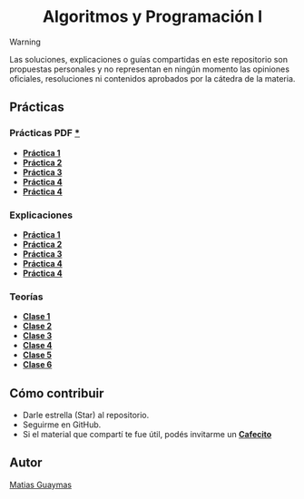 <h1 align="center"> Algoritmos y Programación I </h1>

> [!WARNING]
> Las soluciones, explicaciones o guías compartidas en este repositorio son propuestas personales y no representan en ningún momento las opiniones oficiales, resoluciones ni contenidos aprobados por la cátedra de la materia.

## Prácticas
### Prácticas PDF [*](https://github.com/MatiasGuaymas/AyP-I/tree/main/Practicas%20PDF)
* [**Práctica 1**](https://github.com/MatiasGuaymas/AyP-I/tree/main/Resoluciones/Practica-1)
* [**Práctica 2**](https://github.com/MatiasGuaymas/AyP-I/tree/main/Resoluciones/Practica-2)
* [**Práctica 3**](https://github.com/MatiasGuaymas/AyP-I/tree/main/Resoluciones/Practica-3)
* [**Práctica 4**](https://github.com/MatiasGuaymas/AyP-I/tree/main/Resoluciones/Practica-4)
* [**Práctica 4**](https://github.com/MatiasGuaymas/AyP-I/tree/main/Resoluciones/Practica-5)

### Explicaciones
* [**Práctica 1**](https://github.com/MatiasGuaymas/AyP-I/tree/main/Explicaciones/Practica%201)
* [**Práctica 2**](https://github.com/MatiasGuaymas/AyP-I/tree/main/Explicaciones/Practica%202) 
* [**Práctica 3**](https://github.com/MatiasGuaymas/AyP-I/tree/main/Explicaciones/Practica%203)
* [**Práctica 4**](https://github.com/MatiasGuaymas/AyP-I/tree/main/Explicaciones/Practica%204)
* [**Práctica 4**](https://github.com/MatiasGuaymas/AyP-I/tree/main/Explicaciones/Practica%205)

### Teorías
* [**Clase 1**](https://github.com/MatiasGuaymas/AyP-I/blob/main/Teorias/01%20-%20Clase%201.pdf)
* [**Clase 2**](https://github.com/MatiasGuaymas/AyP-I/blob/main/Teorias/02%20-%20Clase%202.pdf)
* [**Clase 3**](https://github.com/MatiasGuaymas/AyP-I/blob/main/Teorias/03%20-%20Clase%203.pdf)
* [**Clase 4**](https://github.com/MatiasGuaymas/AyP-I/blob/main/Teorias/04%20-%20Clase%204.pdf)
* [**Clase 5**](https://github.com/MatiasGuaymas/AyP-I/blob/main/Teorias/05%20-%20Clase%205.pdf)
* [**Clase 6**](https://github.com/MatiasGuaymas/AyP-I/blob/main/Teorias/06%20-%20Clase%206.pdf)

## Cómo contribuir
* Darle estrella (Star) al repositorio.
* Seguirme en GitHub.
* Si el material que compartí te fue útil, podés invitarme un **[Cafecito](https://cafecito.app/matiasguaymas)**

## Autor

[Matias Guaymas](https://www.linkedin.com/in/matiasguaymas/)
